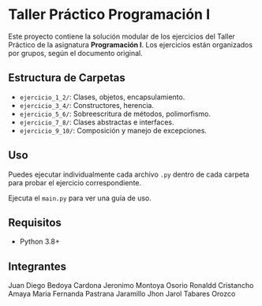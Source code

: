 # Taller Práctico Programación I

Este proyecto contiene la solución modular de los ejercicios del Taller Práctico de la asignatura **Programación I**. Los ejercicios están organizados por grupos, según el documento original.

## Estructura de Carpetas

- `ejercicio_1_2/`: Clases, objetos, encapsulamiento.
- `ejercicio_3_4/`: Constructores, herencia.
- `ejercicio_5_6/`: Sobreescritura de métodos, polimorfismo.
- `ejercicio_7_8/`: Clases abstractas e interfaces.
- `ejercicio_9_10/`: Composición y manejo de excepciones.

## Uso

Puedes ejecutar individualmente cada archivo `.py` dentro de cada carpeta para probar el ejercicio correspondiente.

Ejecuta el `main.py` para ver una guía de uso.

## Requisitos

- Python 3.8+

## Integrantes

Juan Diego Bedoya Cardona
Jeronimo Montoya Osorio
Ronaldd Cristancho Amaya
Maria Fernanda Pastrana Jaramillo
Jhon Jarol Tabares Orozco
